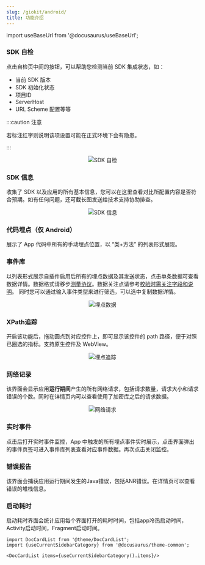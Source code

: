 ```yaml
---
slug: /giokit/android/
title: 功能介绍
---
```


import useBaseUrl from '@docusaurus/useBaseUrl';

### SDK 自检

点击自检页中间的按钮，可以帮助您检测当前 SDK 集成状态，如：

- 当前 SDK 版本
- SDK 初始化状态
- 项目ID
- ServerHost
- URL Scheme 配置等等

:::caution 注意

若标注红字则说明该项设置可能在正式环境下会有隐患。

:::

<center><img alt="SDK 自检" src={useBaseUrl('/img/giokit/android/checkself.gif')}/></center>

### SDK 信息

收集了 SDK 以及应用的所有基本信息，您可以在这里查看对比所配置内容是否符合预期。如有任何问题，还可截长图发送给技术支持协助排查。

<center> <img alt="SDK 信息" src={useBaseUrl('/img/giokit/android/sdkinfo.gif')}/></center>

### 代码埋点（仅 Android）

展示了 App 代码中所有的手动埋点位置，以 “类+方法” 的列表形式展现。

 <center><ImageLoader path="img/giokit/android/sdkcode.jpg" /></center>

### 事件库

以列表形式展示自插件启用后所有的埋点数据及其发送状态，点击单条数据可查看数据详情。数据格式请移步[测量协议](/knowledge/measurement)。数据关注点请参考[校验时需关注字段和说明](/knowledge/debugverify#校验时需关注字段和说明)。
同时您可以通过输入事件类型来进行筛选，可以选中复制数据详情。

 <center><img alt="埋点数据" src={useBaseUrl('/img/giokit/android/sdkdata.gif')}/></center>


### XPath追踪

开启该功能后，拖动圆点到对应控件上，即可显示该控件的 path 路径，便于对照已圈选的指标。支持原生控件及 WebView。

 <center><img alt="埋点追踪" src={useBaseUrl('/img/giokit/android/sdktrack.gif')}/></center>

### 网络记录
该界面会显示应用**运行期间**产生的所有网络请求，包括请求数量，请求大小和请求错误的个数。同时在详情页内可以查看使用了加密库之后的请求数据。

<center> <img alt="网络请求" src={useBaseUrl('/img/giokit/android/sdkhttp.gif')}/></center>

### 实时事件

点击后打开实时事件监控，App 中触发的所有埋点事件实时展示，点击界面弹出的事件页签可进入事件库列表查看对应事件数据。再次点击关闭监控。

### 错误报告
该界面会捕获应用运行期间发生的Java错误，包括ANR错误。在详情页可以查看错误的堆栈信息。

### 启动耗时
启动耗时界面会统计应用每个界面打开的耗时时间，包括app冷热启动时间，Activity启动时间，Fragment启动时间。

```mdx-code-block
import DocCardList from '@theme/DocCardList';
import {useCurrentSidebarCategory} from '@docusaurus/theme-common';

<DocCardList items={useCurrentSidebarCategory().items}/>
```
